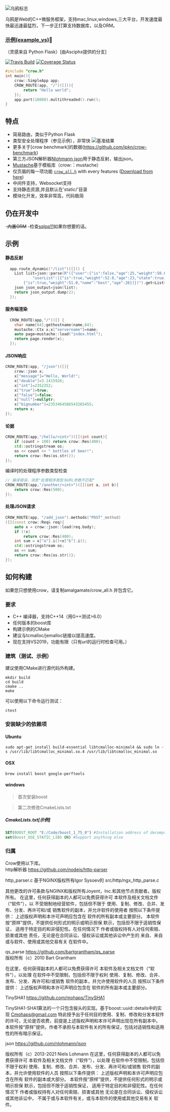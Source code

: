 ﻿﻿![乌鸦标志](http://i.imgur.com/wqivvjK.jpg)

乌鸦是Web的C++微服务框架，支持mac,linux,windows,三大平台，开发速度最快最迅速最猛烈，下一步正打算支持数据库，以及ORM。

### [示例(example_vs)](http://8.129.58.72:8080/)🚀
（灵感来自 Python Flask）[由Asciphx提供的分支]

[![Travis Build](https://travis-ci.org/ipkn/crow.svg?branch=master)](https://travis-ci.org/ipkn/crow)
[![Coverage Status](https://coveralls.io/repos/ipkn/crow/badge.svg?branch=master)](https://coveralls.io/r/ipkn/crow?branch=master)

```c++
#include "crow.h"
int main(){
    crow::SimpleApp app;
    CROW_ROUTE(app, "/")([](){
        return "Hello world";
    });
    app.port(18080).multithreaded().run();
}
```

## 特点
- 简易路由，类似于Python Flask
- 类型安全处理程序（参见示例），非常快
 ![基准结果](./Benchmark.png)
- 更多关于[crow benchmark]的数据(https://github.com/ipkn/crow-benchmark)
- 第三方JSON解析器[Nlohmann json](https://github.com/nlohmann/json)用于静态反射，输出json。
- [Mustache](http://mustache.github.io/)基于模板库（crow:：mustache）
- 仅页眉的每一项功能 [`crow_all.h`](https://github.com/ipkn/crow/releases/download/v0.1/crow_all.h) with every features ([Download from here](https://github.com/ipkn/crow/releases/download/v0.1/crow_all.h))
- 中间件支持，Websocket支持
- 支持静态资源,并且默认在'static/'目录
- 模块化开发，效率非常高，代码极简
## 仍在开发中
-~~内置ORM~~
-检查[sqlpp11](https://github.com/rbock/sqlpp11)如果你想要的话。

## 示例
#### 静态反射
```c++
  app.route_dynamic("/list")([]() {
	List list=json::parse(R"({"user":{"is":false,"age":25,"weight":50.6,"name":"www","state":null},
            "userList":[{"is":true,"weight":52.0,"age":23,"state":true,"name":"wwzzgg"},
	    {"is":true,"weight":51.0,"name":"best","age":26}]})").get<List>();
	json json_output=json(list);
	return json_output.dump(2);
  });
```
#### 服务端渲染
```c++
  CROW_ROUTE(app,"/")([] {
	char name[64];gethostname(name,64);
	mustache::Ctx x;x["servername"]=name;
	auto page=mustache::load("index.html");
	return page.render(x);
  });
```

#### JSON响应
```c++
CROW_ROUTE(app, "/json")([]{
    crow::json x;
	x["message"]="Hello, World!";
	x["double"]=3.1415926;
	x["int"]=2352352;
	x["true"]=true;
	x["false"]=false;
	x["null"]=nullptr;
	x["bignumber"]=2353464586543265455;
    return x;
});
```

#### 论据
```c++
CROW_ROUTE(app,"/hello/<int>")([](int count){
    if (count > 100) return crow::Res(400);
    std::ostringstream os;
    os << count << " bottles of beer!";
    return crow::Res(os.str());
});
```
编译时的处理程序参数类型检查 
```c++
// 编译错误，消息"处理程序类型与URL参数不匹配"
CROW_ROUTE(app,"/another/<int>")([](int a, int b){
    return crow::Res(500);
});
```

#### 处理JSON请求
```c++
CROW_ROUTE(app, "/add_json").methods("POST"_method)
([](const crow::Req& req){
    auto x = crow::json::load(req.body);
    if (!x)
        return crow::Res(400);
    int sum = x["a"].i()+x["b"].i();
    std::ostringstream os;
    os << sum;
    return crow::Res{os.str()};
});
```

## 如何构建
如果您只想使用crow，请复制amalgamate/crow_all.h 并包含它。

### 要求
- C++ 编译器，支持C++14（用G++测试>6.0）
- 任何版本的boost库
- 构建示例的CMake
- 建议与tcmalloc/jemalloc链接以提高速度。
- 现在支持VS2019，功能有限（只有url的运行时检查可用。）

### 建筑（测试、示例）
建议使用CMake进行源代码外构建。
```
mkdir build
cd build
cmake ..
make
```

可以使用以下命令运行测试：

```
ctest
```

### 安装缺少的依赖项
#### Ubuntu
    sudo apt-get install build-essential libtcmalloc-minimal4 && sudo ln -s /usr/lib/libtcmalloc_minimal.so.4 /usr/lib/libtcmalloc_minimal.so
#### OSX
    brew install boost google-perftools

#### windows

>首次安装boost

>第二次修改CmakeLists.txt

##### CmakeLists.txt[示例]

```cmake
SET(BOOST_ROOT "E:/Code/boost_1_75_0") #Installation address of decompressed version
set(Boost_USE_STATIC_LIBS ON) #Support anything else
```

### 归属
Crow使用以下库。  
http解析器 https://github.com/nodejs/http-parser

http_parser.c 基于NGINX版权所有Igor Sysoev的 src/http/ngx_http_parse.c 

其他更改的许可条款与NGINX和版权所有Joyent，Inc.和其他节点贡献者。版权所有。
在这里，任何获得副本的人都可以免费获得许可
本软件及相关文档文件（“软件”），以
不受限制地经营软件，包括但不限于
使用、复制、修改、合并、发布、分发、再许可和/或
销售软件的副本，并允许软件的使用者
按照以下条件提供：
上述版权声明和本许可声明应包含在
软件的所有副本或主要部分。
本软件按“原样”提供，不提供任何形式的明示或明示担保
默示，包括但不限于适销性保证，
适用于特定目的和非侵犯性。在任何情况下
作者或版权持有人对任何索赔、损害或其他
责任，无论是在合同诉讼、侵权诉讼或其他诉讼中产生的
来自、来自或与软件、使用或其他交易有关
在软件中。

qs_parse https://github.com/bartgrantham/qs_parse  
版权所有（c）2010 Bart Grantham

在这里，任何获得副本的人都可以免费获得许可
本软件及相关文档文件（“软件”），以处理
在软件中不受限制，包括但不限于权利
使用、复制、修改、合并、发布、分发、再许可和/或销售
软件的副本，并允许使用软件的人员
按照以下条件提供：
上述版权声明和本许可声明应包含在
软件的所有副本或主要部分。

TinySHA1 https://github.com/mohaps/TinySHA1

TinySHA1-SHA1算法的一个只包含报头的实现。基于boost::uuid::details中的实现
Cmohaps@gmail.com
特此授予出于任何目的使用、复制、修改和分发本软件的许可，无论是否收费，前提是上述版权声明和本许可声明出现在所有副本中。
本软件按“原样”提供，作者不承担与本软件有关的所有保证，包括对适销性和适用性的所有暗示保证。

json https://github.com/nlohmann/json

版权所有（c）2013-2021 Niels Lohmann
在这里，任何获得副本的人都可以免费获得许可
本软件及相关文档文件（“软件”），以处理
在软件中不受限制，包括但不限于权利
使用、复制、修改、合并、发布、分发、再许可和/或销售
软件的副本，并允许使用软件的人员
按照以下条件提供：
上述版权声明和本许可声明应包含在所有
软件的副本或大部分。
本软件按“原样”提供，不提供任何形式的明示或明示担保
默示，包括但不限于适销性保证，
适用于特定目的和非侵犯性。在任何情况下
作者或版权持有人对任何索赔、损害或其他
无论是在合同诉讼、侵权诉讼或其他诉讼中，
不属于或与本软件有关，或与本软件的使用或其他交易有关
软件。